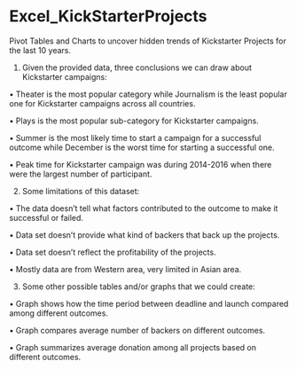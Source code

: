 # Excel_KickStarterProjects
Pivot Tables and Charts to uncover hidden trends of Kickstarter Projects for the last 10 years.

1.	Given the provided data, three conclusions we can draw about Kickstarter campaigns:

•	Theater is the most popular category while Journalism is the least popular one for Kickstarter campaigns across all countries.

•	Plays is the most popular sub-category for Kickstarter campaigns. 

•	Summer is the most likely time to start a campaign for a successful outcome while December is the worst time for starting a successful one. 

•	Peak time for Kickstarter campaign was during 2014-2016 when there were the largest number of participant. 

2.	Some limitations of this dataset:

•	The data doesn’t tell what factors contributed to the outcome to make it successful or failed.

•	Data set doesn’t provide what kind of backers that back up the projects.

•	Data set doesn’t reflect the profitability of the projects.

•	Mostly data are from Western area, very limited in Asian area. 

3.	Some other possible tables and/or graphs that we could create:

•	Graph shows how the time period between deadline and launch compared among different outcomes. 

•	Graph compares average number of backers on different outcomes.

•	Graph summarizes average donation among all projects based on different outcomes. 

